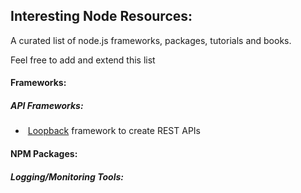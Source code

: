 ## Interesting Node Resources:

A curated list of node.js frameworks, packages, tutorials and books. 

Feel free to add and extend this list

#### Frameworks:

##### API Frameworks:

- ​	[Loopback](http://loopback.io/getting-started/) framework to create REST APIs

#### NPM Packages:

##### Logging/Monitoring Tools:

